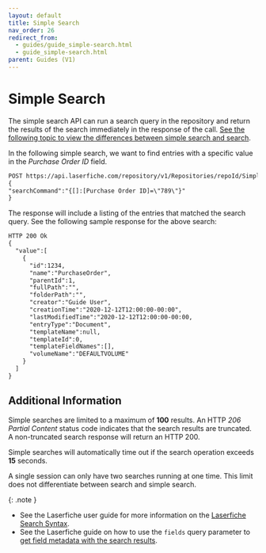 ```yaml
---
layout: default
title: Simple Search
nav_order: 26
redirect_from:
  - guides/guide_simple-search.html
  - guide_simple-search.html
parent: Guides (V1)
---
```

<!--Copyright (c) Laserfiche.
Licensed under the MIT License. See LICENSE in the project root for license information.-->

# Simple Search

The simple search API can run a search query in the repository and return the results of the search immediately in the response of the call. [See the following topic to view the differences between simple search and search](guide_search-vs-simple-search.html).

In the following simple search, we want to find entries with a specific value in the *Purchase Order ID* field.

```xml
POST https://api.laserfiche.com/repository/v1/Repositories/repoId/SimpleSearches
{
"searchCommand":"{[]:[Purchase Order ID]=\"789\"}"
}
```

The response will include a listing of the entries that matched the search query. See the following sample response for the above search: 

```xml
HTTP 200 Ok
{
  "value":[
    {
      "id":1234,
      "name":"PurchaseOrder",
      "parentId":1,
      "fullPath":"",
      "folderPath":"",
      "creator":"Guide User",
      "creationTime":"2020-12-12T12:00:00-00:00",
      "lastModifiedTime":"2020-12-12T12:00:00-00:00,
      "entryType":"Document",
      "templateName":null,
      "templateId":0,
      "templateFieldNames":[],
      "volumeName":"DEFAULTVOLUME"
    }
  ]
}
```

## Additional Information

Simple searches are limited to a maximum of **100** results. An HTTP *206 Partial Content* status code indicates that the search results are truncated. A non-truncated search response will return an HTTP 200.

Simple searches will automatically time out if the search operation exceeds **15** seconds.

A single session can only have two searches running at one time. This limit does not differentiate between search and simple search.

{: .note }
- See the Laserfiche user guide for more information on the [Laserfiche Search Syntax](https://doc.laserfiche.com/laserfiche.documentation/11/userguide/en-us/Default.htm#../Subsystems/client_wa/Content/Search/Advanced/Template_Field.htm).
- See the Laserfiche guide on how to use the `fields` query parameter to [get field metadata with the search results](guide_get-folder-listing.html#fields).